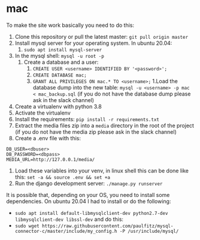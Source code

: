 # mac

To make the site work basically you need to do this:

1. Clone this repository or pull the latest master: `git pull origin master`
1. Install mysql server for your operating system. In ubuntu 20.04:
    1. `sudo apt install mysql-server`
1. In the mysql shell: `mysql -u root -p`
    1. Create a database and a user: 
        1. `CREATE USER <username> IDENTIFIED BY '<password>';`
        1. `CREATE DATABASE mac;`
        1. `GRANT ALL PRIVILEGES ON mac.* TO <username>;`
1.Load the database dump into the new table: `mysql -u <username> -p mac < mac_backup.sql` (if you do not have the database dump please ask in the slack channel)
1. Create a virtualenv with python 3.8
1. Activate the virtualenv
1. Install the requirements: `pip install -r requirements.txt`
1. Extract the media files zip into a `media` directory in the root of the project (if you do not have the media zip please ask in the slack channel)
1. Create a .env file with this:
```
DB_USER=<dbuser>
DB_PASSWORD=<dbpass>
MEDIA_URL=http://127.0.0.1/media/
```
1. Load these variables into your venv, in linux shell this can be done like this: `set -a && source .env && set +a`
1. Run the django development server: `./manage.py runserver`

It is possible that, depending on your OS, you need to install some dependencies. On ubuntu 20.04 I had to install or do the following:
- `sudo apt install default-libmysqlclient-dev python2.7-dev libmysqlclient-dev libssl-dev` 
and do this:
- `sudo wget https://raw.githubusercontent.com/paulfitz/mysql-connector-c/master/include/my_config.h -P /usr/include/mysql/`
